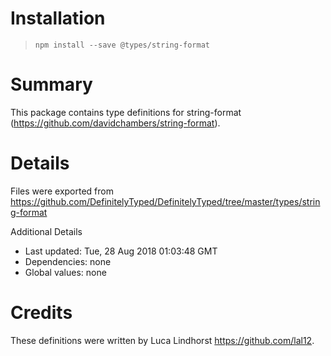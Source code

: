 # Installation
> `npm install --save @types/string-format`

# Summary
This package contains type definitions for string-format (https://github.com/davidchambers/string-format).

# Details
Files were exported from https://github.com/DefinitelyTyped/DefinitelyTyped/tree/master/types/string-format

Additional Details
 * Last updated: Tue, 28 Aug 2018 01:03:48 GMT
 * Dependencies: none
 * Global values: none

# Credits
These definitions were written by Luca Lindhorst <https://github.com/lal12>.
